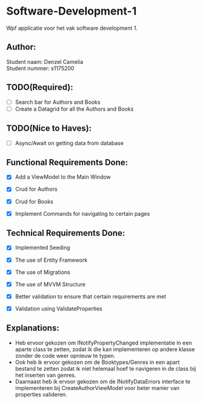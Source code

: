 # Software-Development-1
Wpf applicatie voor het vak software development 1.

## Author:
Student naam: Denzel Camelia \
Student nummer: s1175200


## TODO(Required):
- [ ] Search bar for Authors and Books
- [ ] Create a Datagrid for all the Authors and Books 

## TODO(Nice to Haves):
- [ ] Async/Await on getting data from database

## Functional Requirements Done:
- [x] Add a ViewModel to the Main Window
- [x] Crud for Authors
- [x] Crud for Books
- [x] Implement Commands for navigating to certain pages


## Technical Requirements Done:
- [x] Implemented Seeding
- [x] The use of Entity Framework
- [x] The use of Migrations
- [x] The use of MVVM Structure
- [x] Better validation to ensure that certain requirements are met
- [x] Validation using ValidateProperties


## Explanations:
- Heb ervoor gekozen om INotifyPropertyChanged implementatie in een aparte class te zetten, 
zodat ik die kan implementeren op andere klasse zonder de code weer opnieuw te typen.
- Ook heb ik ervoor gekozen om de Booktypes/Genres in een apart bestand te zetten zodat ik niet helemaal
hoef te navigeren in de class bij het inserten van genres.
- Daarnaast heb ik ervoor gekozen om de INotifyDataErrors interface te implementeren bij CreateAuthorViewModel voor
beter manier van properties valideren.
